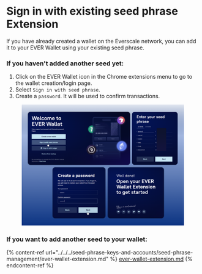 # Sign in with existing seed phrase Extension

If you have already created a wallet on the Everscale network, you can add it to your EVER Wallet using your existing seed phrase.

### If you haven't added another seed yet:

1. Click on the EVER Wallet icon in the Chrome extensions menu to go to the wallet creation/login page.
2. Select `Sign in with seed phrase`.
3. Create a `password`. It will be used to confirm transactions.

<figure><img src="../../../.gitbook/assets/image (2) (1).png" alt=""><figcaption></figcaption></figure>

### If you want to add another seed to your wallet:

{% content-ref url="../../../seed-phrase-keys-and-accounts/seed-phrase-management/ever-wallet-extension.md" %}
[ever-wallet-extension.md](../../../seed-phrase-keys-and-accounts/seed-phrase-management/ever-wallet-extension.md)
{% endcontent-ref %}
